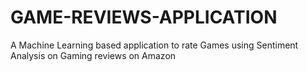 # GAME-REVIEWS-APPLICATION
A Machine Learning based application to rate Games using Sentiment Analysis on Gaming reviews on Amazon
